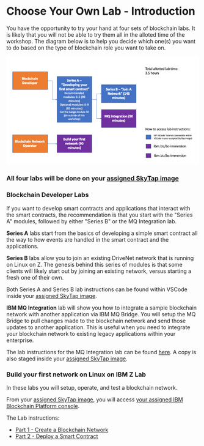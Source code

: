 # Choose Your Own Lab - Introduction
You have the opportunity to try your hand at four sets of blockchain labs. It is likely that you will not be able to try them all in the alloted time of the workshop. The diagram below is to help you decide which one(s) you want to do based on the type of blockchain role you want to take on.

![image](images/BlockchainLabFlow.png)


### All four labs will be done on your [assigned SkyTap image](assignment.md)

### Blockchain Developer Labs
If you want to develop smart contracts and applications that interact with the smart contracts, the recommendation is that you start with the "Series A" modules, followed by either "Series B" or the MQ Integration lab.

**Series A** labs start from the basics of developing a simple smart contract all the way to how events are handled in the smart contract and the applications.

**Series B** labs allow you to join an existing DriveNet network that is running on Linux on Z. The genesis behind this series of modules is that some clients will likely start out by joining an existing network, versus starting a fresh one of their own.

Both Series A and Series B lab instructions can be found within VSCode inside your [assigned SkyTap image](assignment.md).

**IBM MQ Integration** lab will show you how to integrate a sample blockchain network with another application via IBM MQ Bridge. You will setup the MQ Bridge to pull changes made to the blockchain network and send those updates to another application. This is useful when you need to integrate your blockchain network to existing legacy applications within your enterprise.

The lab instructions for the MQ Integration lab can be found [here](files/IBP_MQ_Bridge_Lab.pdf). A copy is also staged inside your [assigned SkyTap image](assignment.md).

### Build your first network on Linux on IBM Z Lab
In these labs you will setup, operate, and test a blockchain network.

From your [assigned SkyTap image](assignment.md), you will access [your assigned IBM Blockchain Platform console](console-urls.md). 

The Lab instructions:

* [Part 1 - Create a Blockchain Network](ibpconsole.md)
* [Part 2 - Deploy a Smart Contract](ibpdeploy.md)